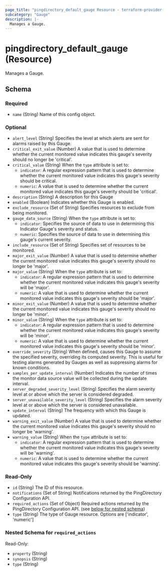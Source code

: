 ```yaml
---
page_title: "pingdirectory_default_gauge Resource - terraform-provider-pingdirectory"
subcategory: "Gauge"
description: |-
  Manages a Gauge.
---
```


# pingdirectory_default_gauge (Resource)

Manages a Gauge.



<!-- schema generated by tfplugindocs -->
## Schema

### Required

- `name` (String) Name of this config object.

### Optional

- `alert_level` (String) Specifies the level at which alerts are sent for alarms raised by this Gauge.
- `critical_exit_value` (Number) A value that is used to determine whether the current monitored value indicates this gauge's severity should no longer be 'critical'.
- `critical_value` (String) When the `type` attribute is set to:
  - `indicator`: A regular expression pattern that is used to determine whether the current monitored value indicates this gauge's severity should be critical.
  - `numeric`: A value that is used to determine whether the current monitored value indicates this gauge's severity should be 'critical'.
- `description` (String) A description for this Gauge
- `enabled` (Boolean) Indicates whether this Gauge is enabled.
- `exclude_resource` (Set of String) Specifies resources to exclude from being monitored.
- `gauge_data_source` (String) When the `type` attribute is set to:
  - `indicator`: Specifies the source of data to use in determining this Indicator Gauge's severity and status.
  - `numeric`: Specifies the source of data to use in determining this gauge's current severity.
- `include_resource` (Set of String) Specifies set of resources to be monitored.
- `major_exit_value` (Number) A value that is used to determine whether the current monitored value indicates this gauge's severity should no longer be 'major'.
- `major_value` (String) When the `type` attribute is set to:
  - `indicator`: A regular expression pattern that is used to determine whether the current monitored value indicates this gauge's severity will be 'major'.
  - `numeric`: A value that is used to determine whether the current monitored value indicates this gauge's severity should be 'major'.
- `minor_exit_value` (Number) A value that is used to determine whether the current monitored value indicates this gauge's severity should no longer be 'minor'.
- `minor_value` (String) When the `type` attribute is set to:
  - `indicator`: A regular expression pattern that is used to determine whether the current monitored value indicates this gauge's severity will be 'minor'.
  - `numeric`: A value that is used to determine whether the current monitored value indicates this gauge's severity should be 'minor'.
- `override_severity` (String) When defined, causes this Gauge to assume the specified severity, overriding its computed severity. This is useful for testing alarms generated by Gauges as well as suppressing alarms for known conditions.
- `samples_per_update_interval` (Number) Indicates the number of times the monitor data source value will be collected during the update interval.
- `server_degraded_severity_level` (String) Specifies the alarm severity level at or above which the server is considered degraded.
- `server_unavailable_severity_level` (String) Specifies the alarm severity level at or above which the server is considered unavailable.
- `update_interval` (String) The frequency with which this Gauge is updated.
- `warning_exit_value` (Number) A value that is used to determine whether the current monitored value indicates this gauge's severity should no longer be 'warning'.
- `warning_value` (String) When the `type` attribute is set to:
  - `indicator`: A regular expression pattern that is used to determine whether the current monitored value indicates this gauge's severity will be 'warning'.
  - `numeric`: A value that is used to determine whether the current monitored value indicates this gauge's severity should be 'warning'.

### Read-Only

- `id` (String) The ID of this resource.
- `notifications` (Set of String) Notifications returned by the PingDirectory Configuration API.
- `required_actions` (Set of Object) Required actions returned by the PingDirectory Configuration API. (see [below for nested schema](#nestedatt--required_actions))
- `type` (String) The type of Gauge resource. Options are ['indicator', 'numeric']

<a id="nestedatt--required_actions"></a>
### Nested Schema for `required_actions`

Read-Only:

- `property` (String)
- `synopsis` (String)
- `type` (String)



